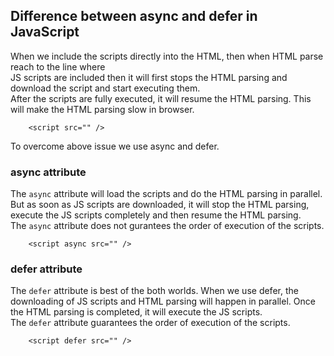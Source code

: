 ## Difference between async and defer in JavaScript

When we include the scripts directly into the HTML, then when HTML parse reach to the line where <br>
JS scripts are included then it will first stops the HTML parsing and download the script and start executing them. <br>
After the scripts are fully executed, it will resume the HTML parsing. This will make the HTML parsing slow in browser.
```
    <script src="" />
```

To overcome above issue we use async and defer.

### async attribute
The `async` attribute will load the scripts and do the HTML parsing in parallel. But as soon as JS scripts are downloaded,
it will stop the HTML parsing, execute the JS scripts completely and then resume the HTML parsing. <br>
The `async` attribute does not gurantees the order of execution of the scripts.
```
    <script async src="" />
```

### defer attribute
The `defer` attribute is best of the both worlds. When we use defer, the downloading of JS scripts and HTML parsing will 
happen in parallel. Once the HTML parsing is completed, it will execute the JS scripts. <br>
The `defer` attribute guarantees the order of execution of the scripts.
```
    <script defer src="" />
```
